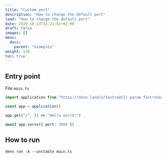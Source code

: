 ```yaml
---
title: "Custom port"
description: "How to change the default port"
lead: "How to change the default port"
date: 2020-10-13T15:21:01+02:00
draft: false
images: []
menu:
  docs:
    parent: "examples"
weight: 130
toc: true
---
```


## Entry point

File `main.ts`

```typescript
import application from "https://deno.land/x/fastro@{{< param fastroVersion >}}/server/mod.ts"

const app = application()

app.get("/", () => "Hello world!")

await app.serve({ port: 3000 })
```

## How to run

```shell
deno run -A --unstable main.ts
```
